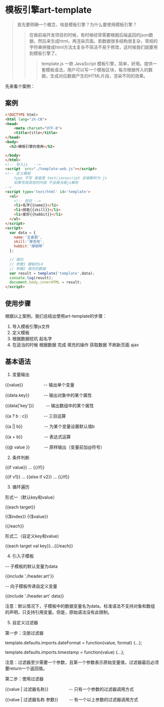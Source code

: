 # 模板引擎art-template
>首先要明确一个概念，啥是模板引擎？为什么要使用模板引擎？
>> 在做前端开发项目的时候，有时候经常需要根据后端返回的json数据，然后来生成html，再渲染页面。若数据很多结构很复杂，常规的字符串拼接成html方法太复杂不简洁不易于修改，这时候我们就要用到模板引擎了。
>>> template.js 一款 JavaScript 模板引擎，简单，好用。提供一套模板语法，用户可以写一个模板区块，每次根据传入的数据，生成对应数据产生的HTML片段，渲染不同的效果。

先来看个案例：

## 案例

```html
<!DOCTYPE html>
<html lang="zh-CN">
<head>
    <meta charset="UTF-8">
    <title>title</title>
</head>
<body>
  <h2>模板引擎的使用</h2>

</body>
</html>
<!-- 导入js   -->
<script  src="./template-web.js"></script>
<!-- 定义模板 
    type 不写 或者是 text/javascript 会被解析为 js
    如果写成其他的内容 不会被当做js解析
-->
<script type='text/html' id='template'>
  <ul>
    <!-- 挖坑 -->
    <li>名字{{name}}</li>
    <li>技能{{skill}}</li>
    <li>爱好{{habbit}}</li>
  </ul>
</script>
<script>
  var data = {
    name:'王睿君',
    skill:'弹吉他',
    habbit:'弹钢琴'
  };

  // 填坑
  // 参数1 模板的id
  // 参数2 填充的数据
  var result = template('template',data);
  console.log(result);
  document.body.innerHTML = result;
</script>

```

## 使用步骤

根据以上案例，我们总结出使用art-template的步骤：

1. 导入模板引擎js文件
2. 定义模板
3. 根据数据挖坑 起名字
4. 在适当的时候 根据数据 完成 填充的操作 获取数据 不刷新页面 ajax

## 基本语法

1. 变量输出

{{value}}                 -- 输出单个变量

{{data.key}}            -- 输出对象中的某个属性

{{data['key']}}          -- 输出数组中的某个属性

{{a ? b : c}}             -- 三目运算

{{a || b}}                  -- 为某个变量设置默认值b

{{a + b}}                  -- 表达式运算

{{@ value }}            -- 原样输出（变量前加@符号）

2. 条件判断

{{if value}} ... {{/if}}

{{if v1}} ... {{else if v2}} ... {{/if}}

3. 循环遍历

形式一（默认key和value）

{{each target}}

{{$index}} {{$value}}

{{/each}}

形式二（自定义key和value）

{{each target val key}}...{{/each}}

4. 引入子模板

-- 子模板的默认变量为data

{{include './header.art'}}

-- 向子模板传递自定义变量

{{include './header.art' data}}

注意：默认情况下，子模板中的数据变量名为data。标准语法不支持对象和数组的声明，只支持引用变量。但是，原始语法没有此限制。

5. 自定义过滤器

第一步：注册过滤器

template.defaults.imports.dateFormat = function(value, format) {...};

template.defaults.imports.timestamp = function(value) {...};

注意：过滤器至少需要一个参数，且第一个参数表示原始变量值，过滤器最后必须要return一个返回值。

第二步：使用过滤器

{{value | 过滤器名称}}                 -- 只有一个参数的过滤器调用方式

{{value | 过滤器名称 参数}}         -- 有一个以上参数的过滤器调用方式

